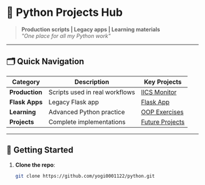 # 🐍 Python Projects Hub

> **Production scripts | Legacy apps | Learning materials**  
> *"One place for all my Python work"*

---

## 🗂️ Quick Navigation

| Category          | Description                          | Key Projects                  |
|-------------------|--------------------------------------|-------------------------------|
| **Production**    | Scripts used in real workflows       | [IICS Monitor](/production_scripts/iics_secure_agent_monitoring) |
| **Flask Apps**    | Legacy Flask app              | [Flask App](/flask_apps/python-flask-app) |
| **Learning**      | Advanced Python practice             | [OOP Exercises](/python-advanced/oop) |
| **Projects**      | Complete implementations             | [Future Projects](/projects)  |

---

## 🚀 Getting Started

1. **Clone the repo**:
   ```bash
   git clone https://github.com/yogi0001122/python.git
